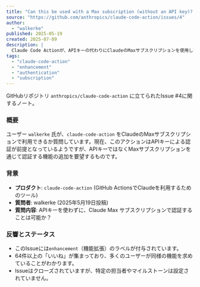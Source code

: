```yaml
---
title: "Can this be used with a Max subscription (without an API key)? · Issue #4 · anthropics/claude-code-action"
source: "https://github.com/anthropics/claude-code-action/issues/4"
author:
  - "walkerke"
published: 2025-05-19
created: 2025-07-09
description: |
  Claude Code Actionが、APIキーの代わりにClaudeのMaxサブスクリプションを使用した認証をサポートするかどうかについての問い合わせ。多くのユーザーがこの機能拡張を望んでいる。
tags:
  - "claude-code-action"
  - "enhancement"
  - "authentication"
  - "subscription"
---
```


GitHubリポジトリ `anthropics/claude-code-action` に立てられたIssue #4に関するノート。

### 概要

ユーザー `walkerke` 氏が、`claude-code-action` をClaudeのMaxサブスクリプションで利用できるか質問しています。現在、このアクションはAPIキーによる認証が前提となっているようですが、APIキーではなくMaxサブスクリプションを通じて認証する機能の追加を要望するものです。

### 背景

- **プロダクト**: `claude-code-action` (GitHub ActionsでClaudeを利用するためのツール)
- **質問者**: walkerke (2025年5月19日投稿)
- **質問内容**: APIキーを使わずに、Claude Max サブスクリプションで認証することは可能か？

### 反響とステータス

- このIssueには`enhancement`（機能拡張）のラベルが付与されています。
- 64件以上の「いいね」が集まっており、多くのユーザーが同様の機能を求めていることがわかります。
- Issueはクローズされていますが、特定の担当者やマイルストーンは設定されていません。
